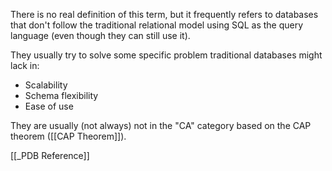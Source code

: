 There is no real definition of this term, but it frequently refers to databases that don't follow the traditional relational model using SQL as the query language (even though they can still use it).

They usually try to solve some specific problem traditional databases might lack in:
- Scalability
- Schema flexibility
- Ease of use

They are usually (not always) not in the "CA" category based on the CAP theorem ([[CAP Theorem]]).

[[_PDB Reference]]